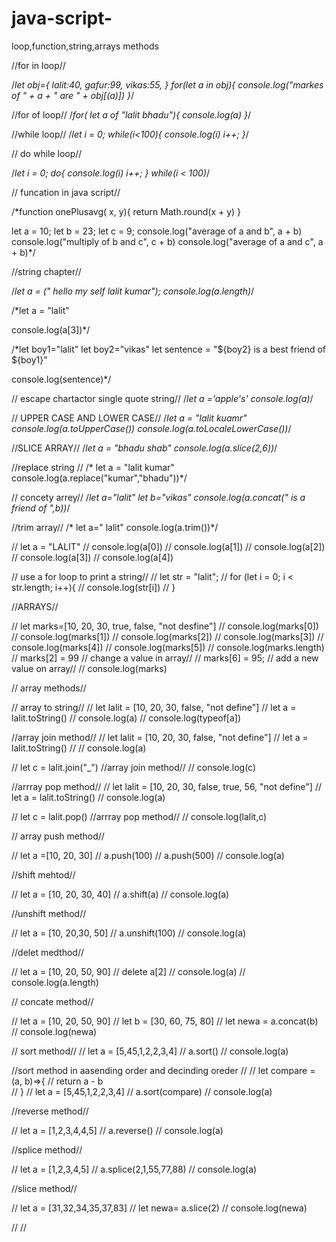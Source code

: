# java-script-
loop,function,string,arrays methods



//for in loop//

/*let obj={
    lalit:40,
    gafur:99,
    vikas:55,
}
for(let a in obj){
    console.log("markes of " + a + " are " + obj[(a)])
}*/


//for of loop//
/*for( let a of "lalit bhadu"){
    console.log(a)
}*/



//while loop//
/*let i = 0;
while(i<100){
console.log(i)
i++;
}*/


// do while loop//

/*let i = 0;
do{
    console.log(i)
    i++;
}
while(i < 100)*/


// funcation in java script//

/*function onePlusavg( x, y){
    return Math.round(x + y)
}


let a = 10;
let b = 23;
let c = 9;
console.log("average of a and b", a + b)
console.log("multiply of b and c", c + b)
console.log("average of a and c", a + b)*/

//string chapter//

/*let a = (" hello my self lalit kumar");
console.log(a.length)*/


/*let a = "lalit"

console.log(a[3])*/

/*let boy1="lalit"
let boy2="vikas"
let sentence = "${boy2} is a best friend of ${boy1}"

console.log(sentence)*/


// escape chartactor  single quote string//
/*let a ='apple\'s'
console.log(a)*/


// UPPER CASE AND LOWER CASE//
/*let a = "lalit kuamr"
console.log(a.toUpperCase())
console.log(a.toLocaleLowerCase())*/




//SLICE ARRAY//
 /*let a = "bhadu shab"
 console.log(a.slice(2,6))*/



 //replace string //
 /* let a = "lalit kumar"
  console.log(a.replace("kumar","bhadu"))*/



  // concety arrey//
  /*let a="lalit"
  let b="vikas"
  console.log(a.concat(" is a friend of ",b))*/


  //trim array//
 /* let a="     lalit"
  console.log(a.trim())*/

//   let a = "LALIT"
//   console.log(a[0])
//   console.log(a[1])
//   console.log(a[2])
//   console.log(a[3])
//   console.log(a[4])


// use a for loop to print a string//
// let str = "lalit";
// for (let i = 0; i < str.length; i++){
//     console.log(str[i])
// }




//ARRAYS//

// let marks=[10, 20, 30, true, false, "not desfine"]
// console.log(marks[0])
// console.log(marks[1])
// console.log(marks[2])
// console.log(marks[3])
// console.log(marks[4])
// console.log(marks[5])
// console.log(marks.length)
// marks[2] = 99 // change a value in array//
// marks[6] = 95; // add a new value on array//
// console.log(marks)


// array methods//

// array to  string//
// let lalit = [10, 20, 30, false, "not define"]
//  let a = lalit.toString()
//  console.log(a)
//  console.log(typeof[a])

//array join method//
// let lalit = [10, 20, 30, false, "not define"]
// let a = lalit.toString()
// // console.log(a)

// let c = lalit.join("_")       //array join method//
//  console.log(c)



//arrray pop method//
// let lalit = [10, 20, 30, false, true, 56, "not define"]
// let a = lalit.toString()
//  console.log(a)

// let c = lalit.pop() //arrray pop method//
// console.log(lalit,c)

// array push method//

// let a =[10, 20, 30] 
//  a.push(100)
//  a.push(500)
//  console.log(a)



//shift mehtod//

//  let a = [10, 20, 30, 40]
// a.shift(a)
// console.log(a)


//unshift method//

// let a = [10, 20,30, 50]
// a.unshift(100)
// console.log(a)


//delet medthod//

// let a = [10, 20, 50, 90]
// delete a[2]
// console.log(a)
// console.log(a.length)


// concate method//

// let a = [10, 20, 50, 90]
// let b = [30, 60, 75, 80]
// let newa = a.concat(b)
// console.log(newa)


// sort method//
// let a = [5,45,1,2,2,3,4]
// a.sort()
// console.log(a)


//sort method in aasending order and decinding oreder //
// let compare = (a, b)=>{
//     return a - b    
// }
// let a = [5,45,1,2,2,3,4]
// a.sort(compare)
// console.log(a)




//reverse method//
 
// let a = [1,2,3,4,4,5]
// a.reverse()
// console.log(a)



//splice method//

// let a = [1,2,3,4,5]
// a.splice(2,1,55,77,88)
// console.log(a)


//slice method//

// let a = [31,32,34,35,37,83]
// let newa= a.slice(2)
// console.log(newa)


// //
